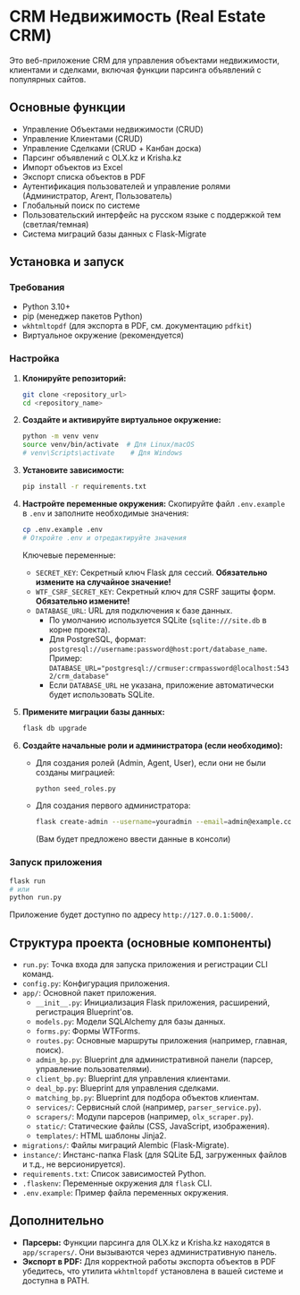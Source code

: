# CRM Недвижимость (Real Estate CRM)

Это веб-приложение CRM для управления объектами недвижимости, клиентами и сделками, включая функции парсинга объявлений с популярных сайтов.

## Основные функции

- Управление Объектами недвижимости (CRUD)
- Управление Клиентами (CRUD)
- Управление Сделками (CRUD + Канбан доска)
- Парсинг объявлений с OLX.kz и Krisha.kz
- Импорт объектов из Excel
- Экспорт списка объектов в PDF
- Аутентификация пользователей и управление ролями (Администратор, Агент, Пользователь)
- Глобальный поиск по системе
- Пользовательский интерфейс на русском языке с поддержкой тем (светлая/темная)
- Система миграций базы данных с Flask-Migrate

## Установка и запуск

### Требования
- Python 3.10+
- pip (менеджер пакетов Python)
- `wkhtmltopdf` (для экспорта в PDF, см. документацию `pdfkit`)
- Виртуальное окружение (рекомендуется)

### Настройка
1.  **Клонируйте репозиторий:**
    ```bash
    git clone <repository_url>
    cd <repository_name>
    ```

2.  **Создайте и активируйте виртуальное окружение:**
    ```bash
    python -m venv venv
    source venv/bin/activate  # Для Linux/macOS
    # venv\Scripts\activate    # Для Windows
    ```

3.  **Установите зависимости:**
    ```bash
    pip install -r requirements.txt
    ```

4.  **Настройте переменные окружения:**
    Скопируйте файл `.env.example` в `.env` и заполните необходимые значения:
    ```bash
    cp .env.example .env
    # Откройте .env и отредактируйте значения
    ```
    Ключевые переменные:
    - `SECRET_KEY`: Секретный ключ Flask для сессий. **Обязательно измените на случайное значение!**
    - `WTF_CSRF_SECRET_KEY`: Секретный ключ для CSRF защиты форм. **Обязательно измените!**
    - `DATABASE_URL`: URL для подключения к базе данных.
        - По умолчанию используется SQLite (`sqlite:///site.db` в корне проекта).
        - Для PostgreSQL, формат: `postgresql://username:password@host:port/database_name`.
          Пример: `DATABASE_URL="postgresql://crmuser:crmpassword@localhost:5432/crm_database"`
        - Если `DATABASE_URL` не указана, приложение автоматически будет использовать SQLite.

5.  **Примените миграции базы данных:**
    ```bash
    flask db upgrade
    ```

6.  **Создайте начальные роли и администратора (если необходимо):**
    - Для создания ролей (Admin, Agent, User), если они не были созданы миграцией:
      ```bash
      python seed_roles.py 
      ```
    - Для создания первого администратора:
      ```bash
      flask create-admin --username=youradmin --email=admin@example.com --password=yourpassword
      ```
      (Вам будет предложено ввести данные в консоли)

### Запуск приложения
```bash
flask run
# или
python run.py
```
Приложение будет доступно по адресу `http://127.0.0.1:5000/`.

## Структура проекта (основные компоненты)
- `run.py`: Точка входа для запуска приложения и регистрации CLI команд.
- `config.py`: Конфигурация приложения.
- `app/`: Основной пакет приложения.
    - `__init__.py`: Инициализация Flask приложения, расширений, регистрация Blueprint'ов.
    - `models.py`: Модели SQLAlchemy для базы данных.
    - `forms.py`: Формы WTForms.
    - `routes.py`: Основные маршруты приложения (например, главная, поиск).
    - `admin_bp.py`: Blueprint для административной панели (парсер, управление пользователями).
    - `client_bp.py`: Blueprint для управления клиентами.
    - `deal_bp.py`: Blueprint для управления сделками.
    - `matching_bp.py`: Blueprint для подбора объектов клиентам.
    - `services/`: Сервисный слой (например, `parser_service.py`).
    - `scrapers/`: Модули парсеров (например, `olx_scraper.py`).
    - `static/`: Статические файлы (CSS, JavaScript, изображения).
    - `templates/`: HTML шаблоны Jinja2.
- `migrations/`: Файлы миграций Alembic (Flask-Migrate).
- `instance/`: Инстанс-папка Flask (для SQLite БД, загруженных файлов и т.д., не версионируется).
- `requirements.txt`: Список зависимостей Python.
- `.flaskenv`: Переменные окружения для `flask` CLI.
- `.env.example`: Пример файла переменных окружения.

## Дополнительно
- **Парсеры:** Функции парсинга для OLX.kz и Krisha.kz находятся в `app/scrapers/`. Они вызываются через административную панель.
- **Экспорт в PDF:** Для корректной работы экспорта объектов в PDF убедитесь, что утилита `wkhtmltopdf` установлена в вашей системе и доступна в PATH.
```

